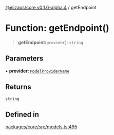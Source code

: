 [@elizaos/core v0.1.6-alpha.4](../index.md) / getEndpoint

# Function: getEndpoint()

> **getEndpoint**(`provider`): `string`

## Parameters

• **provider**: [`ModelProviderName`](../enumerations/ModelProviderName.md)

## Returns

`string`

## Defined in

[packages/core/src/models.ts:495](https://github.com/elizaos/eliza/blob/main/packages/core/src/models.ts#L495)

